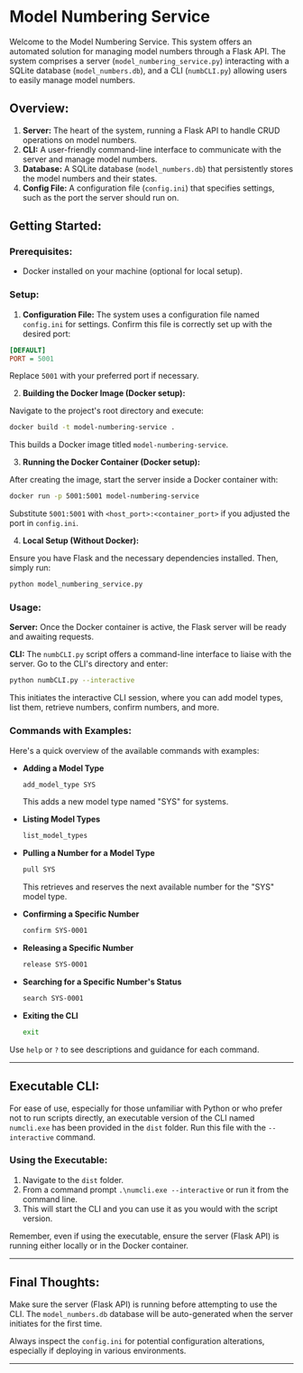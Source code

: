 # Model Numbering Service

Welcome to the Model Numbering Service. This system offers an automated solution for managing model numbers through a Flask API. The system comprises a server (`model_numbering_service.py`) interacting with a SQLite database (`model_numbers.db`), and a CLI (`numbCLI.py`) allowing users to easily manage model numbers.

## Overview:

1. **Server:** The heart of the system, running a Flask API to handle CRUD operations on model numbers.
2. **CLI:** A user-friendly command-line interface to communicate with the server and manage model numbers.
3. **Database:** A SQLite database (`model_numbers.db`) that persistently stores the model numbers and their states.
4. **Config File:** A configuration file (`config.ini`) that specifies settings, such as the port the server should run on.

## Getting Started:

### Prerequisites:

- Docker installed on your machine (optional for local setup).

### Setup:

1. **Configuration File:** The system uses a configuration file named `config.ini` for settings. Confirm this file is correctly set up with the desired port:

```ini
[DEFAULT]
PORT = 5001
```

Replace `5001` with your preferred port if necessary.

2. **Building the Docker Image (Docker setup):**

Navigate to the project's root directory and execute:

```bash
docker build -t model-numbering-service .
```

This builds a Docker image titled `model-numbering-service`.

3. **Running the Docker Container (Docker setup):**

After creating the image, start the server inside a Docker container with:

```bash
docker run -p 5001:5001 model-numbering-service
```

Substitute `5001:5001` with `<host_port>:<container_port>` if you adjusted the port in `config.ini`.

4. **Local Setup (Without Docker):**

Ensure you have Flask and the necessary dependencies installed. Then, simply run:

```bash
python model_numbering_service.py
```

### Usage:

**Server:** Once the Docker container is active, the Flask server will be ready and awaiting requests.

**CLI:** The `numbCLI.py` script offers a command-line interface to liaise with the server. Go to the CLI's directory and enter:

```bash
python numbCLI.py --interactive
```

This initiates the interactive CLI session, where you can add model types, list them, retrieve numbers, confirm numbers, and more.

### Commands with Examples:

Here's a quick overview of the available commands with examples:

- **Adding a Model Type**
  ```bash
  add_model_type SYS
  ```
  This adds a new model type named "SYS" for systems.

- **Listing Model Types**
  ```bash
  list_model_types
  ```

- **Pulling a Number for a Model Type**
  ```bash
  pull SYS
  ```
  This retrieves and reserves the next available number for the "SYS" model type.

- **Confirming a Specific Number**
  ```bash
  confirm SYS-0001
  ```

- **Releasing a Specific Number**
  ```bash
  release SYS-0001
  ```

- **Searching for a Specific Number's Status**
  ```bash
  search SYS-0001
  ```

- **Exiting the CLI**
  ```bash
  exit
  ```

Use `help` or `?` to see descriptions and guidance for each command.

---

## Executable CLI:

For ease of use, especially for those unfamiliar with Python or who prefer not to run scripts directly, an executable version of the CLI named `numcli.exe` has been provided in the `dist` folder. Run this file with the ```--interactive``` command. 

### Using the Executable:

1. Navigate to the `dist` folder.
2. From a command prompt `.\numcli.exe --interactive` or run it from the command line.
3. This will start the CLI and you can use it as you would with the script version.

Remember, even if using the executable, ensure the server (Flask API) is running either locally or in the Docker container.

---

## Final Thoughts:

Make sure the server (Flask API) is running before attempting to use the CLI. The `model_numbers.db` database will be auto-generated when the server initiates for the first time.

Always inspect the `config.ini` for potential configuration alterations, especially if deploying in various environments.

---

